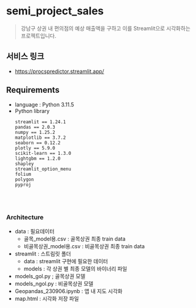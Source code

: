 # semi_project_sales

> 강남구 상권 내 편의점의 예상 매출액을 구하고 이를 Streamlit으로 시각화하는 프로젝트입니다.

## 서비스 링크​
* https://procspredictor.streamlit.app/

## Requirements
* language : Python 3.11.5
* Python library
  ```
  streamlit == 1.24.1
  pandas == 2.0.3
  numpy == 1.25.2
  matplotlib == 3.7.2
  seaborn == 0.12.2
  plotly == 5.9.0
  scikit-learn == 1.3.0
  lightgbm == 1.2.0
  shapley
  streamlit_option_menu
  folium
  polygon
  pyproj
  ```

<br>
</br>

### Architecture

* data : 필요데이터
  * 골목_model용.csv : 골목상권 최종 train data
  * 비골목상권_model용.csv : 비골목상권 최종 train data
* streamlit : 스트림릿 폴더
  * data : streamlit 구현에 필요한 데이터
  * models : 각 상권 별 최종 모델의 바이너리 파일
* models_gol.py ; 골목상권 모델
* models_ngol.py : 비골목상권 모델
* Geopandas_230906.ipynb : 앱 내 지도 시각화
* map.html : 시각화 저장 파일


